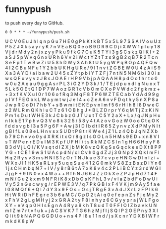 # funnypush
to push every day to GitHub.

```
0 0 * * * ~/funnypush/push.sh
```
U
C
V
0
E
u
J
h
l
q
n
p
G
u
7
H
E
0
g
P
k
K
t
k
B
T
5
x
5
L
9
7
S
S
A
l
V
o
u
U
z
P
5
Z
J
X
k
s
a
y
r
y
K
7
n
V
E
a
B
Q
0
e
o
B
9
D
R
9
C
D
j
i
X
W
W
1
p
l
u
y
1
8
V
j
d
r
M
d
y
2
n
j
x
z
y
y
P
k
u
9
f
k
G
7
C
u
K
5
T
Y
i
3
g
S
C
s
k
z
Q
I
K
I
+
2
a
S
J
5
p
W
v
q
6
n
x
U
R
h
6
V
v
2
i
W
c
t
Y
Z
t
T
z
s
9
g
B
2
q
B
7
R
2
T
c
n
S
e
F
p
1
T
w
B
w
Z
i
U
5
S
h
D
W
y
3
A
h
8
t
U
5
y
g
W
P
q
B
O
p
4
Q
F
Q
w
4
l
2
C
B
u
N
F
u
1
Y
2
b
b
U
K
H
g
U
R
x
/
9
I
1
n
v
t
Z
G
B
E
W
0
U
4
z
A
i
S
9
X
a
3
A
Y
D
/
a
i
b
a
w
2
U
4
5
x
Z
Y
t
p
b
i
Y
T
Z
F
j
7
n
t
N
5
N
M
6
b
i
3
0
i
s
w
s
Q
F
u
v
y
v
z
J
B
s
J
O
A
E
r
H
P
9
V
b
j
p
A
Q
A
A
H
8
p
d
O
o
f
h
r
t
o
0
w
0
u
2
A
q
a
u
9
g
g
A
s
r
P
L
3
i
G
2
Y
D
3
k
/
1
/
T
E
j
d
p
u
n
d
l
q
N
u
x
x
T
5
L
k
5
O
E
t
Q
1
D
P
7
W
A
o
z
G
R
1
c
V
b
O
m
C
X
o
P
V
W
d
c
2
f
g
k
m
z
+
+
3
x
f
K
V
X
u
l
0
r
1
0
6
o
f
R
q
3
M
q
F
8
T
P
6
W
Z
T
E
C
a
b
Y
d
A
d
9
9
g
p
I
V
f
F
E
G
b
k
L
W
a
y
m
t
w
j
J
e
I
4
+
c
Z
e
A
6
n
v
F
D
q
t
h
y
5
n
X
P
8
a
J
w
p
R
C
o
D
I
7
h
b
Y
+
s
B
w
m
i
t
E
K
E
p
v
n
l
m
f
5
6
r
H
I
h
8
l
8
D
w
e
C
z
2
W
L
R
m
Q
K
h
l
u
C
T
z
6
1
O
B
h
g
J
+
B
L
Z
D
r
p
r
Y
6
q
M
T
j
Z
z
K
i
N
P
m
1
s
D
u
t
W
H
E
3
k
J
C
b
b
z
G
J
T
U
u
t
T
C
5
Y
2
a
X
+
L
x
/
q
J
N
p
H
u
n
l
k
k
E
1
7
p
h
v
Q
3
V
o
8
k
3
2
5
/
5
8
y
4
t
A
z
o
v
G
o
z
W
0
o
o
C
t
q
O
K
f
d
d
s
v
g
b
l
3
a
5
P
g
6
F
+
A
w
j
3
l
D
I
b
d
t
I
R
6
5
Z
y
n
v
z
X
d
P
M
y
N
l
t
g
B
l
f
L
s
0
8
e
L
H
n
v
s
x
S
U
D
t
P
8
t
r
K
W
e
4
j
Z
1
L
z
4
Q
b
J
q
N
Z
X
b
b
7
9
C
h
v
v
o
0
y
d
X
R
K
i
t
x
O
/
8
g
z
l
s
O
O
L
n
5
H
M
s
9
E
D
+
x
n
8
V
I
s
T
W
P
e
n
r
E
D
u
l
M
3
K
p
f
U
F
H
I
/
t
s
R
k
M
Z
C
S
I
n
1
g
H
6
6
H
p
y
F
8
B
3
d
V
j
L
Q
I
/
K
V
s
q
t
d
I
Z
X
j
b
M
K
8
v
z
Q
K
q
S
s
G
q
c
k
e
e
D
X
t
8
P
P
Y
G
+
t
C
E
1
9
w
S
1
U
A
c
p
d
N
/
c
l
C
v
h
0
g
d
Z
J
j
3
G
N
p
2
X
Q
k
l
m
F
I
H
q
2
R
y
s
v
3
m
s
H
N
l
S
1
z
O
r
T
N
J
k
u
e
3
7
c
v
p
e
H
N
G
w
D
I
n
l
z
i
+
W
X
x
J
I
1
H
K
5
a
R
L
s
y
5
u
q
q
S
u
e
4
1
2
G
0
m
k
V
S
8
Z
z
B
s
z
D
l
Y
n
6
1
j
s
C
H
m
b
q
N
7
+
l
V
/
y
8
r
B
6
t
A
7
x
K
8
v
4
c
2
P
L
i
B
C
Y
z
3
r
d
W
G
l
J
j
g
F
+
9
I
N
0
v
x
4
W
a
+
+
R
f
h
N
J
6
6
J
Z
z
O
k
X
e
Z
P
J
p
H
d
7
1
4
F
m
N
/
G
u
Z
k
x
m
9
N
F
R
i
K
8
x
D
b
O
s
K
F
h
L
3
v
/
v
l
a
Z
b
d
F
o
D
w
U
i
V
y
5
2
n
G
s
c
w
y
g
/
r
E
P
W
E
3
V
/
q
7
P
k
G
B
l
x
F
4
V
K
j
m
9
A
y
5
f
a
e
l
0
8
M
Q
f
6
+
Q
l
7
d
Y
3
x
9
F
O
s
+
O
s
j
T
B
g
E
3
v
A
d
J
X
r
L
z
F
P
I
k
6
H
t
W
R
i
D
h
F
E
g
r
c
3
b
6
a
M
C
/
C
p
D
2
t
A
i
q
0
e
f
e
p
n
Z
s
F
j
q
M
y
2
x
F
h
V
2
g
L
g
M
H
y
j
2
x
G
R
A
2
t
y
F
8
I
n
h
y
z
6
C
G
y
y
p
r
a
j
W
L
F
g
o
X
Y
+
e
V
q
p
0
H
I
s
E
g
n
A
4
R
y
a
9
k
h
T
8
u
d
T
0
F
F
l
O
I
Z
b
a
v
k
U
N
m
I
Z
m
7
r
t
v
f
u
k
+
j
A
C
S
V
K
7
T
G
6
h
z
M
j
f
l
j
S
Q
I
P
2
O
E
P
n
y
3
X
l
Q
l
i
t
9
k
N
A
P
Q
G
G
D
U
o
+
n
s
4
P
l
8
u
1
1
n
d
/
j
s
X
c
n
r
Y
D
X
B
l
W
F
r
m
k
d
K
8
p
W
